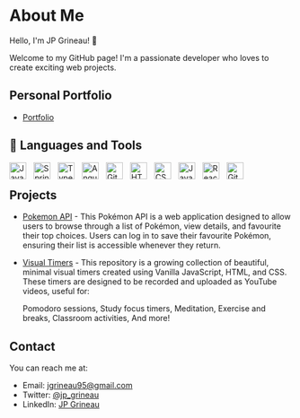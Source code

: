 # About Me

Hello, I'm JP Grineau! 👋

Welcome to my GitHub page! I'm a passionate developer who loves to create exciting web projects.

## Personal Portfolio

- [Portfolio](https://jpgrineau.com/)

## 🧰 Languages and Tools

<img align="left" alt="Java" width="30px" style="padding-right:10px;" src="https://cdn.jsdelivr.net/gh/devicons/devicon/icons/java/java-original.svg"/>
<img align="left" alt="Spring" width="30px" style="padding-right:10px;" src="https://cdn.jsdelivr.net/gh/devicons/devicon/icons/spring/spring-original.svg" />
<img align="left" alt="TypeScript" width="30px" style="padding-right:10px;" src="https://cdn.jsdelivr.net/gh/devicons/devicon/icons/typescript/typescript-plain.svg" />
<img align="left" alt="Angular" width="30px" style="padding-right:10px;" src="https://cdn.jsdelivr.net/gh/devicons/devicon/icons/angularjs/angularjs-plain.svg" />
<img align="left" alt="Git" width="30px" style="padding-right:10px;" src="https://cdn.jsdelivr.net/gh/devicons/devicon/icons/git/git-original.svg" />
<img align="left" alt="HTML" width="30px" style="padding-right:10px;" src="https://cdn.jsdelivr.net/gh/devicons/devicon/icons/html5/html5-plain.svg" />
<img align="left" alt="CSS" width="30px" style="padding-right:10px;" src="https://cdn.jsdelivr.net/gh/devicons/devicon/icons/css3/css3-plain.svg" />
<img align="left" alt="JavaScript" width="30px" style="padding-right:10px;" src="https://cdn.jsdelivr.net/gh/devicons/devicon/icons/javascript/javascript-plain.svg" />
<img align="left" alt="React" width="30px" style="padding-right:10px;" src="https://cdn.jsdelivr.net/gh/devicons/devicon/icons/react/react-original.svg" />
<img align="left" alt="GitHub" width="30px" style="padding-right:10px;" src="https://cdn.jsdelivr.net/gh/devicons/devicon/icons/github/github-original.svg" />
<br />

## Projects

- [Pokemon API](https://github.com/JGrineau/pokemon-api) - This Pokémon API is a web application designed to allow users to browse through a list of Pokémon, view details, and favourite their top choices. Users can log in to save their favourite Pokémon, ensuring their list is accessible whenever they return.
- [Visual Timers](https://github.com/JGrineau/visual-timers) - This repository is a growing collection of beautiful, minimal visual timers created using Vanilla JavaScript, HTML, and CSS. These timers are designed to be recorded and uploaded as YouTube videos, useful for:

    Pomodoro sessions,
    Study focus timers,
    Meditation,
    Exercise and breaks,
    Classroom activities,
    And more!
<!-- Add more projects here -->

## Contact

You can reach me at:

- Email: jgrineau95@gmail.com
- Twitter: [@jp_grineau](https://twitter.com/jp_grineau)
- LinkedIn: [JP Grineau](https://www.linkedin.com/in/jpgrineau/)
